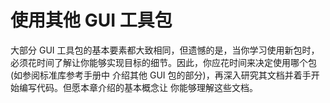# 使用其他 GUI 工具包

大部分 GUI 工具包的基本要素都大致相同，但遗憾的是，当你学习使用新包时，必须花时间了解让你能够实现目标的细节。因此，你应花时间来决定使用哪个包(如参阅标准库参考手册中 介绍其他 GUI 包的部分)，再深入研究其文档并着手开始编写代码。但愿本章介绍的基本概念让 你能够理解这些文档。

<script>
function run(target) {
    if (window.runner == undefined) {
        alert('在APP版本中才可以运行')
        return
    }

    if (target.innerHTML == '收起') {
        target.innerHTML = '运行'
        target.parentElement.getElementsByTagName('pre').item(0).style.display = 'none'
    } else {
        target.innerHTML = '收起'
        code = target.parentElement.parentElement.getElementsByTagName('code').item(0).innerText
        result = window.runner(code,'python')
        target.parentElement.getElementsByTagName('code').item(0).innerHTML = result
        target.parentElement.getElementsByTagName('pre').item(0).style.display = 'block'
    }
}
</script>
